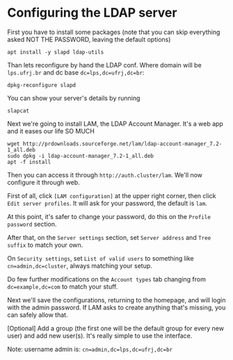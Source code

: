 # Configuring the LDAP server


First you have to install some packages (note that you can skip everything asked NOT THE PASSWORD, leaving the default options)

```
apt install -y slapd ldap-utils
```

Than lets reconfigure by hand the LDAP conf. Where domain will be `lps.ufrj.br` and dc base `dc=lps,dc=ufrj,dc=br`:

```
dpkg-reconfigure slapd
```

You can show your server's details by running

```
slapcat
```


Next we're going to install LAM, the LDAP Account Manager. It's a web app and it eases our life SO MUCH

```
wget http://prdownloads.sourceforge.net/lam/ldap-account-manager_7.2-1_all.deb
sudo dpkg -i ldap-account-manager_7.2-1_all.deb
apt -f install
```

Then you can access it through `http://auth.cluster/lam`. We'll now configure it through web.

First of all, click `[LAM configuration]` at the upper right corner, then click `Edit server profiles`. It will ask for your password, the default is `lam`.

At this point, it's safer to change your password, do this on the `Profile password` section.

After that, on the `Server settings` section, set `Server address` and `Tree suffix` to match your own.

On `Security settings`, set `List of valid users` to something like `cn=admin,dc=cluster`, always matching your setup.

Do few further modifications on the `Account types` tab changing from `dc=example,dc=com` to match your stuff.

Next we'll save the configurations, returning to the homepage, and will login with the admin password. If LAM asks to create anything that's missing, you can safely allow that.

[Optional] Add a group (the first one will be the default group for every new user) and add new user(s). It's really simple to use the interface.

Note: username admin is: `cn=admin,dc=lps,dc=ufrj,dc=br`
